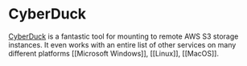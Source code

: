# CyberDuck
[CyberDuck](https://cyberduck.io/s3/) is a fantastic tool for mounting to remote AWS S3 storage instances. It even works with an entire list of other services on many different platforms [[Microsoft Windows]], [[Linux]], [[MacOS]]. 
